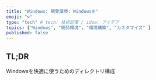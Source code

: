 ```yaml
---
title: "Windows: 開発環境: Windowsを"
emoji: "⚒️"
type: "tech" # tech: 技術記事 / idea: アイデア
topics: ["Windows", "開発環境", "環境構築", "カスタマイズ" ]
published: false
---
```


## TL;DR

Windowsを快適に使うためのディレクトリ構成
